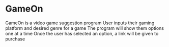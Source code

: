 # GameOn

GameOn is a video game suggestion program
User inputs their gaming platform and desired genre for a game
The program will show them options one at a time
Once the user has selected an option, a link will be given to purchase
